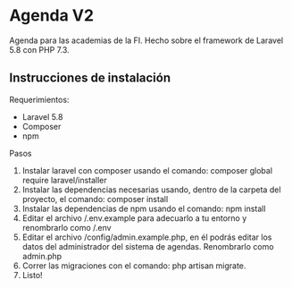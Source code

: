 # Agenda V2
<p>
    Agenda para las academias de la FI. Hecho sobre el framework de Laravel 5.8 con PHP 7.3.
</p>

## Instrucciones de instalación

Requerimientos:
- Laravel 5.8
- Composer
- npm

Pasos
1. Instalar laravel con composer usando el comando: composer global require laravel/installer
2. Instalar las dependencias necesarias usando, dentro de la carpeta del proyecto, el comando: composer install
3. Instalar las dependencias de npm usando el comando: npm install
4. Editar el archivo /.env.example para adecuarlo a tu entorno y renombrarlo como /.env
5. Editar el archivo /config/admin.example.php, en él podrás editar los datos del administrador del sistema de agendas. Renombrarlo como admin.php 
7. Correr las migraciones con el comando: php artisan migrate.
8. Listo!

